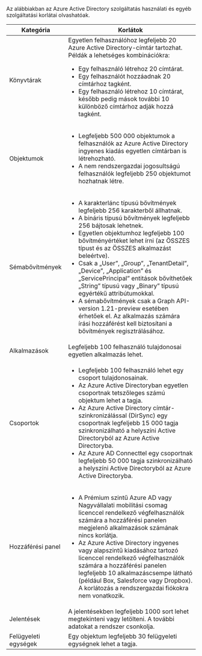 Az alábbiakban az Azure Active Directory szolgáltatás használati és egyéb szolgáltatási korlátai olvashatóak.

| Kategória | Korlátok |
| --- | --- |
| Könyvtárak |Egyetlen felhasználóhoz legfeljebb 20 Azure Active Directory-címtár tartozhat.<br />Példák a lehetséges kombinációkra: <ul> <li>Egy felhasználó létrehoz 20 címtárat.</li><li>Egy felhasználót hozzáadnak 20 címtárhoz tagként.</li><li>Egy felhasználó létrehoz 10 címtárat, később pedig mások további 10 különböző címtárhoz adják hozzá tagként.</li></ul> |
| Objektumok |<ul><li>Legfeljebb 500 000 objektumok a felhasználók az Azure Active Directory ingyenes kiadás egyetlen címtárban is létrehozható.</li><li>A nem rendszergazdai jogosultságú felhasználók legfeljebb 250 objektumot hozhatnak létre.</li></ul> |
| Sémabővítmények |<ul><li>A karakterlánc típusú bővítmények legfeljebb 256 karakterből állhatnak. </li><li>A bináris típusú bővítmények legfeljebb 256 bájtosak lehetnek.</li><li>Egyetlen objektumhoz legfeljebb 100 bővítményértéket lehet írni (az ÖSSZES típust és az ÖSSZES alkalmazást beleértve).</li><li>Csak a „User”, „Group”, „TenantDetail”, „Device”, „Application” és „ServicePrincipal” entitások bővíthetőek „String” típusú vagy „Binary” típusú egyértékű attribútumokkal.</li><li>A sémabővítmények csak a Graph API-version 1.21-preview esetében érhetőek el. Az alkalmazás számára írási hozzáférést kell biztosítani a bővítmények regisztrálásához.</li></ul> |
| Alkalmazások |Legfeljebb 100 felhasználó tulajdonosai egyetlen alkalmazás lehet. |
| Csoportok |<ul><li>Legfeljebb 100 felhasználó lehet egy csoport tulajdonosainak.</li><li>Az Azure Active Directoryban egyetlen csoportnak tetszőleges számú objektum lehet a tagja.</li><li>Az Azure Active Directory címtár-szinkronizálással (DirSync) egy csoportnak legfeljebb 15 000 tagja szinkronizálható a helyszíni Active Directoryból az Azure Active Directoryba.</li><li>Az Azure AD Connecttel egy csoportnak legfeljebb 50 000 tagja szinkronizálható a helyszíni Active Directoryból az Azure Active Directoryba.</li></ul> |
| Hozzáférési panel |<ul><li>A Prémium szintű Azure AD vagy Nagyvállalati mobilitási csomag licenccel rendelkező végfelhasználók számára a hozzáférési panelen megjelenő alkalmazások számának nincs korlátja.</li><li>Az Azure Active Directory ingyenes vagy alapszintű kiadásához tartozó licenccel rendelkező végfelhasználók számára a hozzáférési panelen legfeljebb 10 alkalmazáscsempe látható (például Box, Salesforce vagy Dropbox). A korlátozás a rendszergazdai fiókokra nem vonatkozik.</li></ul> |
| Jelentések | A jelentésekben legfeljebb 1000 sort lehet megtekinteni vagy letölteni. A további adatokat a rendszer csonkolja. |
| Felügyeleti egységek | Egy objektum legfeljebb 30 felügyeleti egységnek lehet a tagja. |
